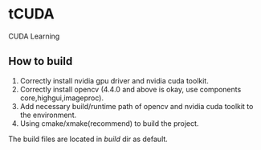 # tCUDA

CUDA Learning

## How to build

1. Correctly install nvidia gpu driver and nvidia cuda toolkit.
2. Correctly install opencv (4.4.0 and above is okay, use components core,highgui,imageproc).
3. Add necessary build/runtime path of opencv and nvidia cuda toolkit to the environment.
4. Using cmake/xmake(recommend) to build the project.

The build files are located in *build* dir as default.